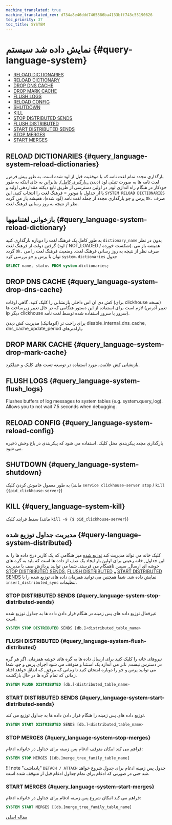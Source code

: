 ```yaml
---
machine_translated: true
machine_translated_rev: d734a8e46ddd7465886ba4133bff743c55190626
toc_priority: 37
toc_title: SYSTEM
---
```


# نمایش داده شد سیستم {#query-language-system}

-   [RELOAD DICTIONARIES](#query_language-system-reload-dictionaries)
-   [RELOAD DICTIONARY](#query_language-system-reload-dictionary)
-   [DROP DNS CACHE](#query_language-system-drop-dns-cache)
-   [DROP MARK CACHE](#query_language-system-drop-mark-cache)
-   [FLUSH LOGS](#query_language-system-flush_logs)
-   [RELOAD CONFIG](#query_language-system-reload-config)
-   [SHUTDOWN](#query_language-system-shutdown)
-   [KILL](#query_language-system-kill)
-   [STOP DISTRIBUTED SENDS](#query_language-system-stop-distributed-sends)
-   [FLUSH DISTRIBUTED](#query_language-system-flush-distributed)
-   [START DISTRIBUTED SENDS](#query_language-system-start-distributed-sends)
-   [STOP MERGES](#query_language-system-stop-merges)
-   [START MERGES](#query_language-system-start-merges)

## RELOAD DICTIONARIES {#query_language-system-reload-dictionaries}

بارگذاری مجدد تمام لغت نامه که با موفقیت قبل از لود شده است.
به طور پیش فرض, لغت نامه ها به صورت تنبلی لود (دیدن [\_بارگیری کامل](../../operations/server_configuration_parameters/settings.md#server_configuration_parameters-dictionaries_lazy_load)), بنابراین به جای اینکه به طور خودکار در هنگام راه اندازی لود, در اولین دسترسی از طریق تابع دیکته مقداردهی اولیه و یا از جداول با موتور = فرهنگ لغت را انتخاب کنید. این `SYSTEM RELOAD DICTIONARIES` پرس و جو بارگذاری مجدد از جمله لغت نامه (لود شده).
همیشه باز می گردد `Ok.` صرف نظر از نتیجه به روز رسانی فرهنگ لغت.

## بازخوانی لغتنامهها {#query_language-system-reload-dictionary}

به طور کامل یک فرهنگ لغت را دوباره بارگذاری کنید `dictionary_name` بدون در نظر گرفتن دولت از فرهنگ لغت (لود / NOT\_LOADED / شکست خورده).
همیشه باز می گردد `Ok.` صرف نظر از نتیجه به روز رسانی فرهنگ لغت.
وضعیت فرهنگ لغت را می توان با پرس و جو بررسی کرد `system.dictionaries` جدول

``` sql
SELECT name, status FROM system.dictionaries;
```

## DROP DNS CACHE {#query_language-system-drop-dns-cache}

کش دی ان اس داخلی بازنشانی را کلیک کنید. گاهی اوقات (برای clickhouse نسخه) لازم است برای استفاده از این دستور هنگامی که در حال تغییر زیرساخت ها (تغییر آدرس ip دیگر clickhouse سرور یا سرور استفاده شده توسط لغت نامه).

برای راحت تر (اتوماتیک) مدیریت کش دیدن disable\_internal\_dns\_cache, dns\_cache\_update\_period پارامترهای.

## DROP MARK CACHE {#query_language-system-drop-mark-cache}

بازنشانی کش علامت. مورد استفاده در توسعه تست های کلیک و عملکرد.

## FLUSH LOGS {#query_language-system-flush_logs}

Flushes buffers of log messages to system tables (e.g. system.query\_log). Allows you to not wait 7.5 seconds when debugging.

## RELOAD CONFIG {#query_language-system-reload-config}

بارگذاری مجدد پیکربندی محل کلیک. استفاده می شود که پیکربندی در باغ وحش ذخیره می شود.

## SHUTDOWN {#query_language-system-shutdown}

به طور معمول خاموش کردن کلیک (مانند `service clickhouse-server stop` / `kill {$pid_clickhouse-server}`)

## KILL {#query_language-system-kill}

سقط فرایند کلیک (مانند `kill -9 {$ pid_clickhouse-server}`)

## مدیریت جداول توزیع شده {#query-language-system-distributed}

کلیک خانه می تواند مدیریت کند [توزیع شده](../../engines/table_engines/special/distributed.md) میز هنگامی که یک کاربر درج داده ها را به این جداول, خانه رعیتی برای اولین بار ایجاد یک صف از داده ها است که باید به گره های خوشه ای ارسال, سپس ناهمگام می فرستد. شما می توانید پردازش صف با مدیریت [STOP DISTRIBUTED SENDS](#query_language-system-stop-distributed-sends), [FLUSH DISTRIBUTED](#query_language-system-flush-distributed) و [START DISTRIBUTED SENDS](#query_language-system-start-distributed-sends) نمایش داده شد. شما همچنین می توانید همزمان داده های توزیع شده را با `insert_distributed_sync` تنظیمات.

### STOP DISTRIBUTED SENDS {#query_language-system-stop-distributed-sends}

غیرفعال توزیع داده های پس زمینه در هنگام قرار دادن داده ها به جداول توزیع شده است.

``` sql
SYSTEM STOP DISTRIBUTED SENDS [db.]<distributed_table_name>
```

### FLUSH DISTRIBUTED {#query_language-system-flush-distributed}

نیروهای خانه را کلیک کنید برای ارسال داده ها به گره های خوشه همزمان. اگر هر گره در دسترس نیست, تاتر می اندازد یک استثنا و متوقف می شود اجرای پرس و جو. شما می توانید پرس و جو را دوباره امتحان کنید تا زمانی که موفق, که اتفاق خواهد افتاد زمانی که تمام گره ها در حال بازگشت.

``` sql
SYSTEM FLUSH DISTRIBUTED [db.]<distributed_table_name>
```

### START DISTRIBUTED SENDS {#query_language-system-start-distributed-sends}

توزیع داده های پس زمینه را هنگام قرار دادن داده ها به جداول توزیع می کند.

``` sql
SYSTEM START DISTRIBUTED SENDS [db.]<distributed_table_name>
```

### STOP MERGES {#query_language-system-stop-merges}

فراهم می کند امکان متوقف ادغام پس زمینه برای جداول در خانواده ادغام:

``` sql
SYSTEM STOP MERGES [[db.]merge_tree_family_table_name]
```

!!! note "یادداشت"
    `DETACH / ATTACH` جدول پس زمینه ادغام برای جدول شروع خواهد شد حتی در صورتی که ادغام برای تمام جداول ادغام قبل از متوقف شده است.

### START MERGES {#query_language-system-start-merges}

فراهم می کند امکان شروع پس زمینه ادغام برای جداول در خانواده ادغام:

``` sql
SYSTEM START MERGES [[db.]merge_tree_family_table_name]
```

[مقاله اصلی](https://clickhouse.tech/docs/en/query_language/system/) <!--hide-->
